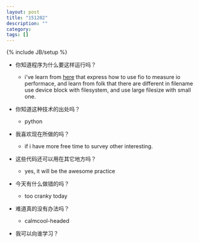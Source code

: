 ```yaml
---
layout: post
title: "151202"
description: ""
category: 
tags: []
---
```

{% include JB/setup %}

* 你知道程序为什么要这样运行吗？
  * i've learn from [here](https://www.binarylane.com.au/support/solutions/articles/1000055889-how-to-benchmark-disk-i-o) that express how to use fio to measure io performace, and learn from folk that there are different in filename use device block with filesystem, and use large filesize with small one.

* 你知道这种技术的出处吗？
  * python

* 我喜欢现在所做的吗？
  * if i have more free time to survey other interesting.

* 这些代码还可以用在其它地方吗？
  * yes, it will be the awesome practice

* 今天有什么做错的吗？
  * too cranky today

* 难道真的没有办法吗？
  * calmcool-headed 

* 我可以向谁学习？
 
